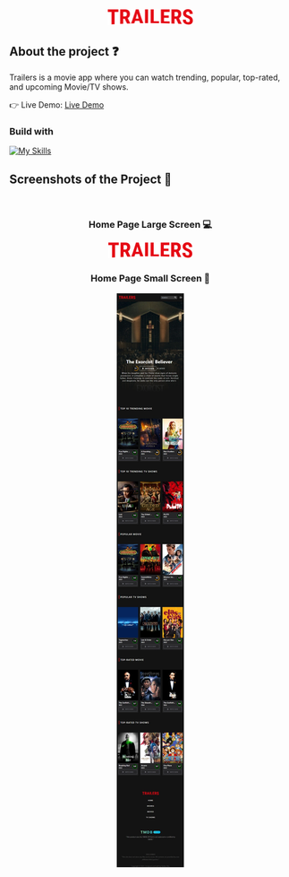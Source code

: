 <div align='center'><img style="width:30%" src='./src/components/assets/Trailers-Logo.png'/></div>

<h2>About the project ❓</h2>

  <p>Trailers is a movie app where you can watch trending, popular, top-rated, and upcoming Movie/TV shows.</p>

👉 Live Demo: <a href='https://trailers-alpha.vercel.app/'>Live Demo</a>

<h3>Build with</h3> 

[![My Skills](https://skillicons.dev/icons?i=html,css,javascript,react,tailwind,postman)](https://skillicons.dev)

<h2>Screenshots of the Project 📸</h2>
<br>

<div align='center'>
<h3 align='center'>Home Page Large Screen 💻</h3>
<img src='./src/components/assets/Trailers.png'/>
</div>

<div align='center'>
<h3> Home Page Small Screen 📱</h3>
<img src='./src/components/assets/Mobile-Trailers.png'/>
</div>

